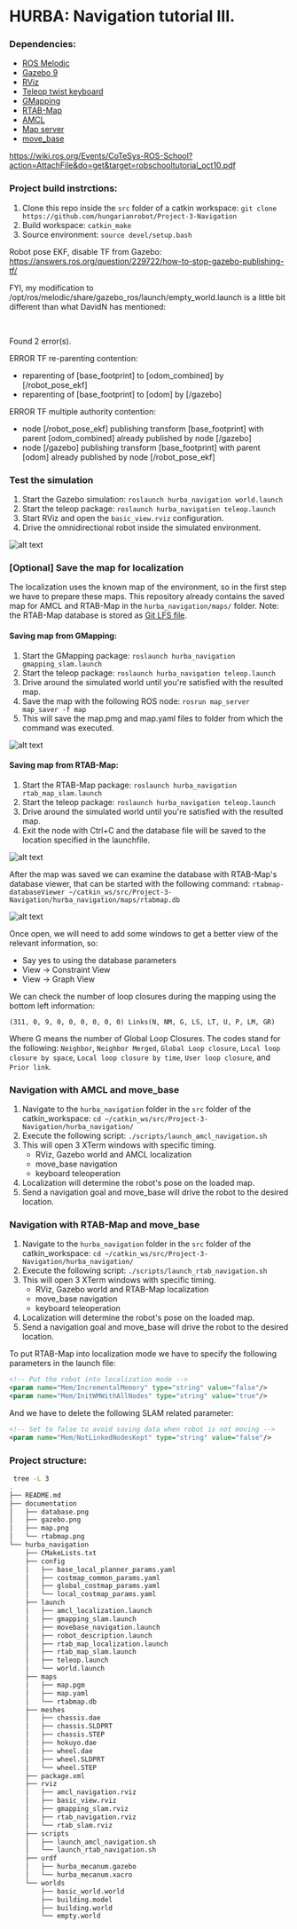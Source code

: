 # HURBA: Navigation tutorial III.

[//]: # (Image References)

[image1]: ./documentation/gazebo.png "Gazebo"
[image2]: ./documentation/map.png "Map"
[image5]: ./documentation/rtabmap.png "RTAB-Map"
[image7]: ./documentation/database.png "Database"

### Dependencies:
- [ROS Melodic](http://wiki.ros.org/melodic "ROS Melodic")
- [Gazebo 9](http://wiki.ros.org/gazebo_ros_pkgs "Gazebo ROS package")
- [RViz](http://wiki.ros.org/rviz "RViz")
- [Teleop twist keyboard](http://wiki.ros.org/teleop_twist_keyboard "Teleop twist keyboard")
- [GMapping](http://wiki.ros.org/gmapping "GMapping")
- [RTAB-Map](http://wiki.ros.org/rtabmap_ros "RTAB-Map")
- [AMCL](http://wiki.ros.org/amcl "AMCL")
- [Map server](http://wiki.ros.org/map_server "Map server")
- [move_base](http://wiki.ros.org/move_base "move_base")


https://wiki.ros.org/Events/CoTeSys-ROS-School?action=AttachFile&do=get&target=robschooltutorial_oct10.pdf

### Project build instrctions:
1. Clone this repo inside the `src` folder of a catkin workspace:
`git clone https://github.com/hungarianrobot/Project-3-Navigation`
2. Build workspace: `catkin_make`
3. Source environment: `source devel/setup.bash` 

Robot pose EKF, disable TF from Gazebo:
https://answers.ros.org/question/229722/how-to-stop-gazebo-publishing-tf/

FYI, my modification to /opt/ros/melodic/share/gazebo_ros/launch/empty_world.launch is a little bit different than what DavidN has mentioned:

<!-- start gazebo server-->
  <node name="gazebo" pkg="gazebo_ros" type="gzserver" respawn="false" output="screen" 
    args="$(arg command_arg1) $(arg command_arg2) $(arg command_arg3) $(arg world_name)">    
  <remap from="tf" to="gazebo_tf"/> 
</node>

Found 2 error(s).

ERROR TF re-parenting contention:
 * reparenting of [base_footprint] to [odom_combined] by [/robot_pose_ekf]
 * reparenting of [base_footprint] to [odom] by [/gazebo]

ERROR TF multiple authority contention:
 * node [/robot_pose_ekf] publishing transform [base_footprint] with parent [odom_combined] already published by node [/gazebo]
 * node [/gazebo] publishing transform [base_footprint] with parent [odom] already published by node [/robot_pose_ekf]


### Test the simulation
1. Start the Gazebo simulation: `roslaunch hurba_navigation world.launch`
2. Start the teleop package: `roslaunch hurba_navigation teleop.launch`
3. Start RViz and open the `basic_view.rviz` configuration.
4. Drive the omnidirectional robot inside the simulated environment.

![alt text][image1]


### [Optional] Save the map for localization
The localization uses the known map of the environment, so in the first step we have to prepare these maps. This repository already contains the saved map for AMCL and RTAB-Map in the `hurba_navigation/maps/` folder.
Note: the RTAB-Map database is stored as [Git LFS file](https://git-lfs.github.com/ "Git LFS file").

#### Saving map from GMapping:
1. Start the GMapping package: `roslaunch hurba_navigation gmapping_slam.launch`
2. Start the teleop package: `roslaunch hurba_navigation teleop.launch`
3. Drive around the simulated world until you're satisfied with the resulted map.
4. Save the map with the following ROS node: `rosrun map_server map_saver -f map`
5. This will save the map.pmg and map.yaml files to folder from which the command was executed.

![alt text][image2]

#### Saving map from RTAB-Map:
1. Start the RTAB-Map package: `roslaunch hurba_navigation rtab_map_slam.launch`
2. Start the teleop package: `roslaunch hurba_navigation teleop.launch`
3. Drive around the simulated world until you're satisfied with the resulted map.
4. Exit the node with Ctrl+C and the database file will be saved to the location specified in the launchfile.

![alt text][image5]

After the map was saved we can examine the database with RTAB-Map's database viewer, that can be started with the following command:
`rtabmap-databaseViewer ~/catkin_ws/src/Project-3-Navigation/hurba_navigation/maps/rtabmap.db`

![alt text][image7]

Once open, we will need to add some windows to get a better view of the relevant information, so:

* Say yes to using the database parameters
* View -> Constraint View
* View -> Graph View

We can check the number of loop closures during the mapping using the bottom left information:

`(311, 0, 9, 0, 0, 0, 0, 0, 0) Links(N, NM, G, LS, LT, U, P, LM, GR)`

Where G means the number of Global Loop Closures. The codes stand for the following: `Neighbor`, `Neighbor Merged`, `Global Loop closure`, `Local loop closure by space`, `Local loop closure by time`, `User loop closure`, and `Prior link`.

### Navigation with AMCL and move_base
1. Navigate to the `hurba_navigation` folder in the `src` folder of the catkin_workspace: `cd ~/catkin_ws/src/Project-3-Navigation/hurba_navigation/`
2. Execute the following script: `./scripts/launch_amcl_navigation.sh`
3. This will open 3 XTerm windows with specific timing.
    - RViz, Gazebo world and AMCL localization
    - move_base navigation
    - keyboard teleoperation
4. Localization will determine the robot's pose on the loaded map.
5. Send a navigation goal and move_base will drive the robot to the desired location.

### Navigation with RTAB-Map and move_base
1. Navigate to the `hurba_navigation` folder in the `src` folder of the catkin_workspace: `cd ~/catkin_ws/src/Project-3-Navigation/hurba_navigation/`
2. Execute the following script: `./scripts/launch_rtab_navigation.sh`
3. This will open 3 XTerm windows with specific timing.
    - RViz, Gazebo world and RTAB-Map localization
    - move_base navigation
    - keyboard teleoperation
4. Localization will determine the robot's pose on the loaded map.
5. Send a navigation goal and move_base will drive the robot to the desired location.

To put RTAB-Map into localization mode we have to specify the following parameters in the launch file:
```xml
<!-- Put the robot into localization mode -->
<param name="Mem/IncrementalMemory" type="string" value="false"/>
<param name="Mem/InitWMWithAllNodes" type="string" value="true"/>
```
And we have to delete the following SLAM related parameter:
```xml
<!-- Set to false to avoid saving data when robot is not moving -->
<param name="Mem/NotLinkedNodesKept" type="string" value="false"/>
```

### Project structure:
```bash
 tree -L 3
.
├── README.md
├── documentation
│   ├── database.png
│   ├── gazebo.png
│   ├── map.png
│   └── rtabmap.png
└── hurba_navigation
    ├── CMakeLists.txt
    ├── config
    │   ├── base_local_planner_params.yaml
    │   ├── costmap_common_params.yaml
    │   ├── global_costmap_params.yaml
    │   └── local_costmap_params.yaml
    ├── launch
    │   ├── amcl_localization.launch
    │   ├── gmapping_slam.launch
    │   ├── movebase_navigation.launch
    │   ├── robot_description.launch
    │   ├── rtab_map_localization.launch
    │   ├── rtab_map_slam.launch
    │   ├── teleop.launch
    │   └── world.launch
    ├── maps
    │   ├── map.pgm
    │   ├── map.yaml
    │   └── rtabmap.db
    ├── meshes
    │   ├── chassis.dae
    │   ├── chassis.SLDPRT
    │   ├── chassis.STEP
    │   ├── hokuyo.dae
    │   ├── wheel.dae
    │   ├── wheel.SLDPRT
    │   └── wheel.STEP
    ├── package.xml
    ├── rviz
    │   ├── amcl_navigation.rviz
    │   ├── basic_view.rviz
    │   ├── gmapping_slam.rviz
    │   ├── rtab_navigation.rviz
    │   └── rtab_slam.rviz
    ├── scripts
    │   ├── launch_amcl_navigation.sh
    │   └── launch_rtab_navigation.sh
    ├── urdf
    │   ├── hurba_mecanum.gazebo
    │   └── hurba_mecanum.xacro
    └── worlds
        ├── basic_world.world
        ├── building.model
        ├── building.world
        └── empty.world
```

